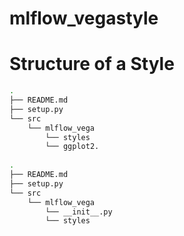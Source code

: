 # mlflow_vegastyle


# Structure of a Style
```bash
.
├── README.md
├── setup.py
└── src
    └── mlflow_vega
        └── styles
        └── ggplot2.
        
.
├── README.md
├── setup.py
└── src
    └── mlflow_vega
        └── __init__.py
        └── styles
```
